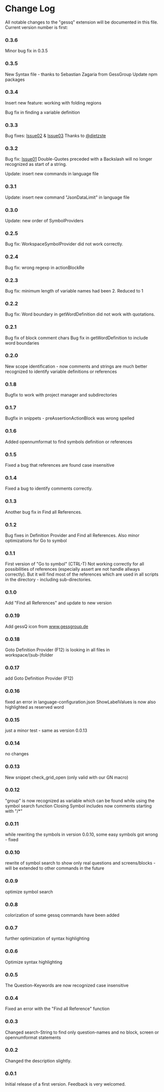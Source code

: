 # Change Log

All notable changes to the "gessq" extension will be documented in this file.
Current version number is first:

### 0.3.6

Minor bug fix in 0.3.5

### 0.3.5

New Syntax file - thanks to Sebastian Zagaria from GessGroup
Update npm packages

### 0.3.4

Insert new feature: working with folding regions

Bug fix in finding a variable definition

### 0.3.3

Bug fixes: [Issue02](https://github.com/volkerdobler/gessQ/issues/2#issue-1126976954) & [Issue03](https://github.com/volkerdobler/gessQ/issues/3#issue-1126994849)
Thanks to [@dietzste](https://github.com/dietzste)

### 0.3.2

Bug fix: [Issue01](https://github.com/volkerdobler/gessQ/issues/1#issue-1087885595)
Double-Quotes preceded with a Backslash will no longer recognized as start of a string.

Update: insert new commands in language file

### 0.3.1

Update: insert new command "JsonDataLimit" in language file

### 0.3.0

Update: new order of SymbolProviders

### 0.2.5

Bug fix: WorkspaceSymbolProvider did not work correctly.

### 0.2.4

Bug fix: wrong regexp in actionBlockRe

### 0.2.3

Bug fix: minimum length of variable names had been 2. Reduced to 1

### 0.2.2

Bug fix: Word boundary in getWordDefinition did not work with quotations.

### 0.2.1

Bug fix of block comment chars
Bug fix in getWordDefinition to include word boundaries

### 0.2.0

New scope identification - now comments and strings are much better recognized to identify variable definitions or references

### 0.1.8

Bugfix to work with project manager and subdirectories

### 0.1.7

Bugfix in snippets - preAssertionActionBlock was wrong spelled

### 0.1.6

Added opennumformat to find symbols definition or references

### 0.1.5

Fixed a bug that references are found case insensitive

### 0.1.4

Fixed a bug to identify comments correctly.

### 0.1.3

Another bug fix in Find all References.

### 0.1.2

Bug fixes in Definition Provider and Find all References.
Also minor optimizations for Go to symbol

### 0.1.1

First version of "Go to symbol" (CTRL-T)
Not working correctly for all possibilities of references (especially assert are
not handle allways correctly). But it will find most of the references which
are used in all scripts in the directory - including sub-directories.

### 0.1.0

Add "Find all References" and update to new version

### 0.0.19

Add gessQ icon from www.gessgroup.de

### 0.0.18

Goto Definition Provider (F12) is looking in all files in workspace/(sub-)folder

### 0.0.17

add Goto Definition Provider (F12)

### 0.0.16

fixed an error in language-configuration.json
ShowLabelValues is now also highlighted as reserved word

### 0.0.15

just a minor test - same as version 0.0.13

### 0.0.14

no changes

### 0.0.13

New snippet check_grid_open (only valid with our GN macro)

### 0.0.12

"group" is now recognized as variable which can be found while using the symbol search function
Closing Symbol includes now comments starting with "/\*"

### 0.0.11

while rewriting the symbols in version 0.0.10, some easy symbols got wrong - fixed

### 0.0.10

rewrite of symbol search to show only real questions and screens/blocks - will be extended to other commands in the future

### 0.0.9

optimize symbol search

### 0.0.8

colorization of some gessq commands have been added

### 0.0.7

further optimization of syntax highlighting

### 0.0.6

Optimize syntax highlighting

### 0.0.5

The Question-Keywords are now recognized case insensitive

### 0.0.4

Fixed an error with the "Find all Reference" function

### 0.0.3

Changed search-String to find only question-names and no block, screen or opennumformat statements

### 0.0.2

Changed the description slightly.

### 0.0.1

Initial release of a first version. Feedback is very welcomed.

